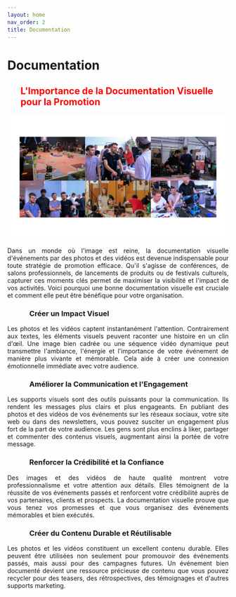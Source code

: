 ```yaml
---
layout: home
nav_order: 2
title: Documentation
---
```


<h1><strong>Documentation</strong></h1>

<h2 style="margin-left: 30px; color: red;">L'Importance de la Documentation Visuelle pour la Promotion</h2>

<img src="./images/pdoco.png" alt="Photos CDR2024 et Journée des projets" style="max-width: 100%; height: auto;">

<p align="justify">Dans un monde où l'image est reine, la documentation visuelle d'événements par des photos et des vidéos est devenue indispensable pour toute stratégie de promotion efficace. Qu'il s'agisse de conférences, de salons professionnels, de lancements de produits ou de festivals culturels, capturer ces moments clés permet de maximiser la visibilité et l'impact de vos activités. Voici pourquoi une bonne documentation visuelle est cruciale et comment elle peut être bénéfique pour votre organisation.</p>

<h3 style="margin-left: 50px;">Créer un Impact Visuel</h3>

<p align="justify">Les photos et les vidéos captent instantanément l'attention. Contrairement aux textes, les éléments visuels peuvent raconter une histoire en un clin d'œil. Une image bien cadrée ou une séquence vidéo dynamique peut transmettre l'ambiance, l'énergie et l'importance de votre événement de manière plus vivante et mémorable. Cela aide à créer une connexion émotionnelle immédiate avec votre audience.</p>

<h3 style="margin-left: 50px;">Améliorer la Communication et l'Engagement</h3>

<p align="justify">Les supports visuels sont des outils puissants pour la communication. Ils rendent les messages plus clairs et plus engageants. En publiant des photos et des vidéos de vos événements sur les réseaux sociaux, votre site web ou dans des newsletters, vous pouvez susciter un engagement plus fort de la part de votre audience. Les gens sont plus enclins à liker, partager et commenter des contenus visuels, augmentant ainsi la portée de votre message.</p>

<h3 style="margin-left: 50px;">Renforcer la Crédibilité et la Confiance</h3>

<p align="justify">Des images et des vidéos de haute qualité montrent votre professionnalisme et votre attention aux détails. Elles témoignent de la réussite de vos événements passés et renforcent votre crédibilité auprès de vos partenaires, clients et prospects. La documentation visuelle prouve que vous tenez vos promesses et que vous organisez des événements mémorables et bien exécutés.</p>

<h3 style="margin-left: 50px;">Créer du Contenu Durable et Réutilisable</h3>

<p align="justify">Les photos et les vidéos constituent un excellent contenu durable. Elles peuvent être utilisées non seulement pour promouvoir des événements passés, mais aussi pour des campagnes futures. Un événement bien documenté devient une ressource précieuse de contenu que vous pouvez recycler pour des teasers, des rétrospectives, des témoignages et d'autres supports marketing.</p>

